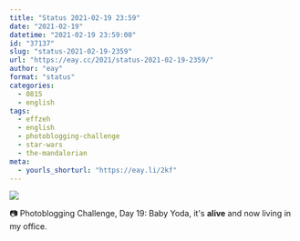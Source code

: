 ```yaml
---
title: "Status 2021-02-19 23:59"
date: "2021-02-19"
datetime: "2021-02-19 23:59:00"
id: "37137"
slug: "status-2021-02-19-2359"
url: "https://eay.cc/2021/status-2021-02-19-2359/"
author: "eay"
format: "status"
categories:
  - 0815
  - english
tags:
  - effzeh
  - english
  - photoblogging-challenge
  - star-wars
  - the-mandalorian
meta:
  - yourls_shorturl: "https://eay.li/2kf"
---
```


![](https://eay.cc/uploads/2021/mb-19-alive.jpg)

📷 Photoblogging Challenge, Day 19: Baby Yoda, it's **alive** and now living in my office.
